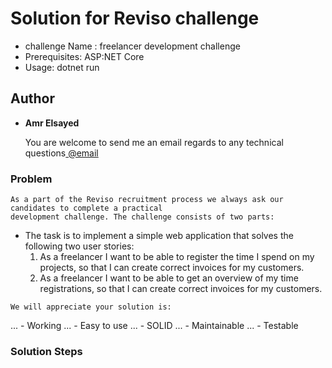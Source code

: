 # Solution for Reviso challenge
* challenge Name : freelancer development challenge
* Prerequisites: ASP:NET Core
* Usage: dotnet run

## Author

* **Amr Elsayed** <p>You are welcome to send me an email regards to any technical questions<a href="mailto:<a href='mailto:amr.elsayed.dk@gmail.com'>amr.elsayed.dk@gmail.com</a>"> @email</a></p>


### Problem

```
As a part of the Reviso recruitment process we always ask our candidates to complete a practical
development challenge. The challenge consists of two parts:
```
- The task is to implement a simple web application that solves the following two user stories:
	1. As a freelancer I want to be able to register the time I spend on my projects, so that I can 
	   create correct invoices for my customers.
	2. As a freelancer I want to be able to get an overview of my time registrations, so that I can 
	   create correct invoices for my customers.
```
We will appreciate your solution is:
```
... - Working
... - Easy to use
... - SOLID
... - Maintainable
... - Testable

### Solution Steps

